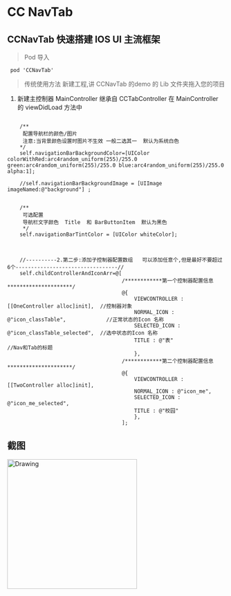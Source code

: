 # CC NavTab



## CCNavTab  快速搭建  IOS  UI  主流框架  


>  Pod  导入

```
 pod 'CCNavTab'
 ```

> 传统使用方法
	新建工程,讲 CCNavTab 的demo  的 Lib  文件夹拖入您的项目
	
	
	
1. 新建主控制器  MainController  继承自 CCTabController
	在   MainController 的  viewDidLoad 方法中
	
	
```objc

    /**
     配置导航栏的颜色/图片
     注意:当背景颜色设置时图片不生效 一般二选其一  默认为系统白色
    */
    self.navigationBarBackgroundColor=[UIColor colorWithRed:arc4random_uniform(255)/255.0 green:arc4random_uniform(255)/255.0 blue:arc4random_uniform(255)/255.0 alpha:1];
    
    //self.navigationBarBackgroundImage = [UIImage imageNamed:@"background"] ;
    
    
    /**
     可选配置
     导航栏文字颜色  Title  和 BarButtonItem  默认为黑色
     */
    self.navigationBarTintColor = [UIColor whiteColor];
    


    //----------2.第二步:添加子控制器配置数组   可以添加任意个,但是最好不要超过6个---------------------------------//
    self.childControllerAndIconArr=@[
                                     /************第一个控制器配置信息*********************/
                                     @{
                                         VIEWCONTROLLER : [[OneController alloc]init],  //控制器对象
                                         NORMAL_ICON : @"icon_classTable",             //正常状态的Icon 名称
                                         SELECTED_ICON : @"icon_classTable_selected",  //选中状态的Icon 名称
                                         TITLE : @"表"                                 //Nav和Tab的标题
                                         },
                                     /************第二个控制器配置信息*********************/
                                     @{
                                         VIEWCONTROLLER : [[TwoController alloc]init],
                                         NORMAL_ICON : @"icon_me",
                                         SELECTED_ICON : @"icon_me_selected",
                                         TITLE : @"校园"
                                         },
                                     ];

```




## 截图


<img src="https://github.com/xiongcaichang/CCNavTab/blob/master/demo.png" alt="Drawing" width="300px" />

